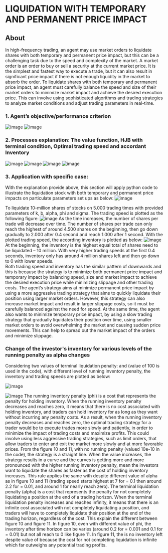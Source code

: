 # LIQUIDATION WITH TEMPORARY AND PERMANENT PRICE IMPACT
## About
In high-frequency trading, an agent may use market orders to liquidate shares with both temporary and permanent price impact, but this can be a challenging task due to the speed and complexity of the market.
A market order is an order to buy or sell a security at the current market price. It is the simplest and fastest way to execute a trade, but it can also result in significant price impact if there is not enough liquidity in the market to absorb the order.
To liquidate shares with both temporary and permanent price impact, an agent must carefully balance the speed and size of their market orders to minimize market impact and achieve the desired execution price. This can involve using sophisticated algorithms and trading strategies to analyze market conditions and adjust trading parameters in real-time.

### 1. Agent’s objective/performance criterion
![image](https://github.com/joy-bb/HFT_CW1_w1613280/assets/71431452/f9481279-3f0e-4461-9a30-9392a3e8d548)
![image](https://github.com/joy-bb/HFT_CW1_w1613280/assets/71431452/2c9593e9-4644-4614-845c-006947509882)

### 2. Processes explanation: The value function, HJB with terminal condition, Optimal trading speed and accordant Inventory
![image](https://github.com/joy-bb/HFT_CW1_w1613280/assets/71431452/95e3a186-0171-4037-a6c2-9be9357be7c1)
![image](https://github.com/joy-bb/HFT_CW1_w1613280/assets/71431452/67eda45f-ac69-463d-9ab1-a5665ea339bb)
![image](https://github.com/joy-bb/HFT_CW1_w1613280/assets/71431452/85c87e31-eecf-4444-aeb6-fbc8664a143b)
![image](https://github.com/joy-bb/HFT_CW1_w1613280/assets/71431452/bde03793-2b22-4141-86ca-9d3a3c34c0e9)

### 3. Application with specific case:
With the explanation provide above, this section will apply python code to illustrate the liquidation stock with both temporary and permanent price impacts on particulate parameters set ups as below:
![image](https://github.com/joy-bb/HFT_CW1_w1613280/assets/71431452/674388d4-c092-4fa0-b696-1a016098fb09)

To liquidate 10-million shares of stocks on 5.000 trading times with provided parameters of k, b, alpha, phi and sigma. The trading speed is plotted as the following figure:
![image](https://github.com/joy-bb/HFT_CW1_w1613280/assets/71431452/ac3c61b0-499d-4dc7-9b4f-7f39dec1e69f)
As the time increases, the number of shares per trade will decrease over time. The number of shares per trade can only reach the highest of around 4.500 shares on the beginning, then go down gradually to 2.000 after 0.4 second and reach 1.000 after 1 second. 
With the plotted trading speed, the according inventory is plotted as below:
![image](https://github.com/joy-bb/HFT_CW1_w1613280/assets/71431452/c16fbfcd-541c-4f7e-8c7d-e4c713a61940)
At the beginning, the inventory is the highest equal total of shares need to be liquidated – 10 million. With very higher trading speeds at the first 0.4 seconds, inventory only has around 4 million shares left and then go down to 0 with lower speeds.  
Both trading speed and inventory has the similar pattern of downwards and this is because the strategy is to minimize both permanent price impact and temporary impact by balancing speed, size and market impact to achieve the desired execution price while minimizing slippage and other trading costs. The agent’s strategy aims at minimize permanent price impact by using a more aggressive trading strategy that aims to quickly liquidate their position using larger market orders. However, this strategy can also increase market impact and result in larger slippage costs, so it must be carefully balanced against the need for speed. At the same time, the agent also wants to minimize temporary price impact, by using a slow trading strategy that gradually liquidates their position over time, using smaller market orders to avoid overwhelming the market and causing sudden price movements. This can help to spread out the market impact of the orders and minimize slippage.

### Change of the investor's inventory for various levels of the running penalty as alpha changes
Considering two values of terminal liquidation penalty:  and  (value of 100 is used in the code), with different level of running inventory penalty, the inventory and trading speeds are plotted as below:

![image](https://github.com/joy-bb/HFT_CW1_w1613280/assets/71431452/1d9c96a0-8004-4e1f-9cc3-0d10948a46bd)

![image](https://github.com/joy-bb/HFT_CW1_w1613280/assets/71431452/a992091e-272b-434e-942d-91ca4038529c)
The running inventory penalty (phi) is a cost that represents the penalty for holding inventory. When the running inventory penalty decreases and reaches zero, it means that there is no cost associated with holding inventory, and traders can hold inventory for as long as they want without incurring any penalty costs. As a result, when the running inventory penalty decreases and reaches zero, the optimal trading strategy for a trader would be to execute trades more slowly and patiently, in order to minimize the impact of trading costs and maximize profits. This could involve using less aggressive trading strategies, such as limit orders, that allow traders to enter and exit the market more slowly and at more favorable prices. From the figure 10 and 11, with no running penalty   (valued 10e-10 in the code), the strategy is a straight line. When the value   increases, the strategy results in a curve and the curves is getting more and more pronounced with the higher running inventory penalty, mean the investors want to liquidate the shares as faster as the cost of holding inventory increases. This rule applies the same with despite different value of alpha as in figure 10 and 11 (trading speed starts highest at 7 for  = 0.1 then around 2.2 for  = 0.01, and around 1 for  nearly reach zero).
The terminal liquidation penalty (alpha) is a cost that represents the penalty for not completely liquidating a position at the end of a trading horizon. When the terminal liquidation penalty increases and reaches infinity, it means that there is an infinite cost associated with not completely liquidating a position, and traders will have to completely liquidate their position at the end of the trading horizon, regardless of the cost. This explain the different between figure 10 and figure 11. In figure 10, even with different value of phi, the inventory after time horizon can be varies (around 0.2 for  = 0.001 and 0.1 for  = 0.01) but not all reach to 0 like figure 11. In figure 11, the is no inventory left despite value of   because the cost for not completing liquidation is infinite which far outweighs any potential trading profits.



